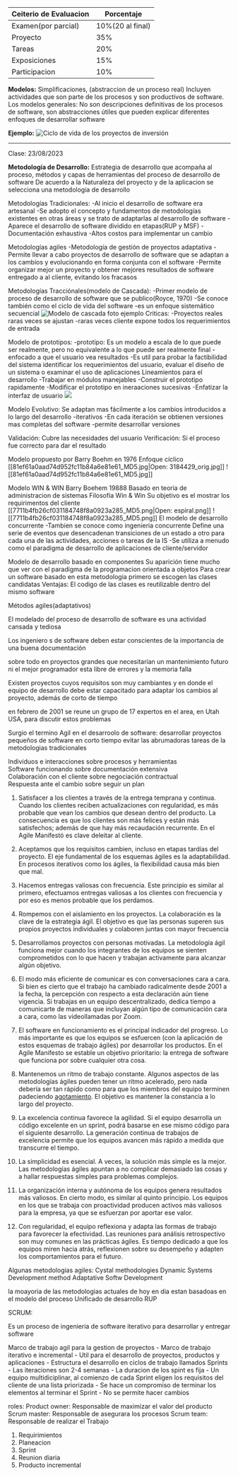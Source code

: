 | Ceiterio de Evaluacion | Porcentaje       |
| ---------------------- | ---------------- |
| Examen(por parcial)    | 10%(20 al final) |
| Proyecto               | 35%              |
| Tareas                 | 20%              |
| Exposiciones           | 15%              |
| Participacion          | 10%             |


**Modelos:**
Simplificaciones, (abstraccion de un proceso real)
Incluyen actividades que son parte de los procesos y son productivos de software.
Los modelos generales:
No son descripciones definitivas de los procesos de software, son abstracciones útiles que pueden explicar diferentes enfoques de desarrollar software

**Ejemplo:**
![Ciclo de vida de los proyectos de inversión](https://slideplayer.es/slide/1844603/7/images/2/Ciclo+de+vida+de+los+proyectos+de+inversi%C3%B3n.jpg)

---
Clase: 23/08/2023

**Metodología de Desarrollo:**
Estrategia de desarrollo que acompaña al proceso, métodos y capas de herramientas del proceso de desarrollo de software
De acuerdo a la Naturaleza del proyecto y de la aplicacion se selecciona una metodologia de desarrollo

Metodologías Tradicionales:
	-Al inicio el desarrollo de software era artesanal
	-Se adopto el concepto y fundamentos de metodologías existentes en otras áreas y se trato de adaptarlas al desarrollo de software
	-Aparece el desarrollo de software dividido en etapas(RUP y MSF)
	-Documentación exhaustiva
	-Altos costos para implementar un cambio

Metodologías agiles
	-Metodología de gestión de proyectos adaptativa
	-Permite llevar a cabo proyectos de desarrollo de software que se adaptan a los cambios y evolucionando en forma conjunta con el software
	-Permite organizar mejor un proyecto y obtener mejores resultados de software entregado a al cliente, evitando los fracasos

Metodologías Tracciónales(modelo de Cascada):
	-Primer  modelo de proceso de desarrollo de software que se publico(Royce, 1970)
	-Se conoce también como el ciclo de vida del software
	-es un enfoque sistemático secuencial
![Modelo de cascada foto ejemplo](https://upload.wikimedia.org/wikipedia/commons/thumb/2/2e/El_modelo_de_desarrollo_en_cascada.svg/350px-El_modelo_de_desarrollo_en_cascada.svg.png)
	Criticas:
		-Proyectos reales raras veces se ajustan
		-raras veces cliente expone todos los requerimientos de entrada

Modelo de prototipos:
	 -prototipo: Es un modelo a escala de lo que puede ser realmente, pero no equivalente a lo que puede ser realmente final
	-enfocado a que el usuario vea resultados
	-Es util para probar la factibilidad del sistema identificar los requerimientos del usuario, evaluar el diseño de un sistema o examinar el uso de aplicaciones
	Lineamientos para el desarrollo
		-Trabajar en módulos manejables
		-Construir el prototipo rapidamente
		-Modificar el prototipo en ineraaciones sucesivas
		-Enfatizar la interfaz de usuario
	![](https://3.bp.blogspot.com/-A9hq-_9d1zA/UHyUHTowaRI/AAAAAAAAAF0/qlOSSOmVwHM/s1600/construcciondeprototipos_gif.jpg)

Modelo Evolutivo:
Se adaptan mas fácilmente a los cambios introducidos a lo largo del desarrollo
	-iterativos
	-En cada iteración se obtienen versiones mas completas del software
	-permite desarrollar versiones

Validación:
	Cubre las necesidades del usuario
Verificación:
	Si el proceso fue correcto para dar el resultado

Modelo propuesto por Barry Boehm en 1976
Enfoque cíclico
[[81ef61a0aad74d952fc11b84a6e81e61_MD5.jpg|Open: 3184429_orig.jpg]]
![[81ef61a0aad74d952fc11b84a6e81e61_MD5.jpg]]

Modelo WIN & WIN
	Barry Boehem 19888
	Basado en teoria de administracion de sistemas
	Filosofia Win & Win
	Su objetivo es el mostrar los requirimentos del cliente
	[[7711b4fb26cf031184748f8a0923a285_MD5.png|Open: espiral.png]]
![[7711b4fb26cf031184748f8a0923a285_MD5.png]]
El modelo de desarrollo concurrente
	-Tambien se conoce como ingenieria concurrente
	Define una serie de eventos que desencadenan transiciones de un estado a otro para cada una de las actividades, acciones o tareas de la IS
	-Se utiliza a menudo como el paradigma de desarrollo
	de aplicaciones de cliente/servidor

Modelo de desarrollo basado en componentes
	Su aparición tiene mucho que ver con el paradigma de la programacion orientada a objetos
	Para crear un software basado en esta metodologia primero se escogen las clases candidatas
	Ventajas:
		El codigo de las clases es reutilizable dentro del mismo software 

Métodos agiles(adaptativos)

El modelado del proceso de desarrollo de software es una actividad cansada y tediosa

Los ingeniero s de software deben estar conscientes de la importancia de una buena documentación

sobre todo en proyectos grandes que necesitarían un mantenimiento futuro
ni el mejor programador esta libre de errores y la memoria falla

Existen proyectos cuyos requisitos son muy cambiantes y en donde el equipo de desarrollo debe estar capacitado para adaptar los cambios al proyecto, además de corto de tiempo

en febrero de 2001 se reune un grupo de 17 expertos en el area, en Utah USA, para discutir estos problemas

Surgio el termino Agil en el desarroolo de software:
desarrollar proyectos pequeños de software en corto tiempo
evitar las abrumadoras tareas de la metodologias tradicionales

Individuos e interacciones sobre procesos y herramientas  
Software funcionando sobre documentación extensiva  
Colaboración con el cliente sobre negociación contractual  
Respuesta ante el cambio sobre seguir un plan


1. Satisfacer a los clientes a través de la entrega temprana y continua. Cuando los clientes reciben actualizaciones con regularidad, es más probable que vean los cambios que desean dentro del producto. La consecuencia es que los clientes son más felices y están más satisfechos; además de que hay más recaudación recurrente. En el Agile Manifestó es clave deleitar al cliente.
    
2. Aceptamos que los requisitos cambien, incluso en etapas tardías del proyecto. El eje fundamental de los esquemas ágiles es la adaptabilidad. En procesos iterativos como los ágiles, la flexibilidad causa más bien que mal. 
    
3. Hacemos entregas valiosas con frecuencia. Este principio es similar al primero, efectuamos entregas valiosas a los clientes con frecuencia y por eso es menos probable que los perdamos. 
    
4. Rompemos con el aislamiento en los proyectos. La colaboración es la clave de la estrategia ágil. El objetivo es que las personas superen sus propios proyectos individuales y colaboren juntas con mayor frecuencia
    
5. Desarrollamos proyectos con personas motivadas. La metodología ágil funciona mejor cuando los integrantes de los equipos se sienten comprometidos con lo que hacen y trabajan activamente para alcanzar algún objetivo. 
    
6. El modo más eficiente de comunicar es con conversaciones cara a cara. Si bien es cierto que el trabajo ha cambiado radicalmente desde 2001 a la fecha, la percepción con respecto a esta declaración aún tiene vigencia. Si trabajas en un equipo descentralizado, dedica tiempo a comunicarte de maneras que incluyan algún tipo de comunicación cara a cara, como las videollamadas por Zoom. 
    
7. El software en funcionamiento es el principal indicador del progreso. Lo más importante es que los equipos se esfuercen (con la aplicación de estos esquemas de trabajo ágiles) por desarrollar los productos. En el Agile Manifesto se estable un objetivo prioritario: la entrega de software que funciona por sobre cualquier otra cosa.
    
8. Mantenemos un ritmo de trabajo constante. Algunos aspectos de las metodologías ágiles pueden tener un ritmo acelerado, pero nada debería ser tan rápido como para que los miembros del equipo terminen padeciendo [agotamiento](https://asana.com/es/resources/what-is-burnout). El objetivo es mantener la constancia a lo largo del proyecto.
    
9. La excelencia continua favorece la agilidad. Si el equipo desarrolla un código excelente en un sprint, podrá basarse en ese mismo código para el siguiente desarrollo. La generación continua de trabajos de excelencia permite que los equipos avancen más rápido a medida que transcurre el tiempo. 
    
10. La simplicidad es esencial. A veces, la solución más simple es la mejor. Las metodologías ágiles apuntan a no complicar demasiado las cosas y a hallar respuestas simples para problemas complejos. 
    
11. La organización interna y autónoma de los equipos genera resultados más valiosos. En cierto modo, es similar al quinto principio. Los equipos en los que se trabaja con proactividad producen activos más valiosos para la empresa, ya que se esfuerzan por aportar ese valor.
    
12. Con regularidad, el equipo reflexiona y adapta las formas de trabajo para favorecer la efectividad. Las reuniones para análisis retrospectivo son muy comunes en las prácticas ágiles. Es tiempo dedicado a que los equipos miren hacia atrás, reflexionen sobre su desempeño y adapten los comportamientos para el futuro.

Algunas metodologias agiles:
Cystal methodologies
Dynamic Systems Development method
Adaptative Softw Development


la moayoria de las metodologias actuales de hoy en dia estan basadoas en el modelo del proceso Unificado de desarrollo RUP

SCRUM:

Es un proceso de ingenieria de software iterativo para desarrollar y entregar software

Marco de trabajo agil para la gestion de proyectos
	- Marco de trabajo iterativo e incremental
	- Util para el desarrollo de proyectos, productos y aplicaciones
	- Estructura el desarrollo en ciclos de trabajo llamados Sprints
	- Las iteraciones son 2-4 semanas
	- La duracion de los spint es fija
	- Un equipo multidiciplinar, al comienzo de cada Sprint eligen los requisitos del cliente de una lista priorizada
	- Se hace un compromiso de terminar los elementos al terminar el Sprint
	- No se permite hacer cambios

roles:
Product owner: Responsable de maximizar el valor del producto
Scrum master: Responsable de asegurara los procesos
Scrum team: Responsable de realizar el Trabajo

1. Requirimientos
2. Planeacion
3. Sprint
4. Reunion diaria
5. Producto incremental